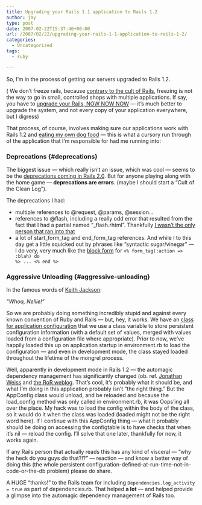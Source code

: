 ```yaml
---
title: Upgrading your Rails 1.1 application to Rails 1.2
author: jay
type: post
date: 2007-02-22T15:37:46+00:00
url: /2007/02/22/upgrading-your-rails-1-1-application-to-rails-1-2/
categories:
  - Uncategorized
tags:
  - ruby

---
```

So, I’m in the process of getting our servers upgraded to Rails 1.2.

( We don’t freeze rails, because [contrary to the cult of Rails][1], freezing is not the way to go in small, controlled shops with multiple applications. If say, you have to [upgrade your Rails, NOW NOW NOW][2] — it’s much better to upgrade the system, and not every copy of your application everywhere, but I digress)

That process, of course, involves making sure our applications work with Rails 1.2 and [eating my own dog food][3] — this is what a cursory run through of the application that I’m responsible for had me running into:

### Deprecations {#deprecations}

The biggest issue — which really isn’t an issue, which was cool — seems to be the [deprecations coming in Rails 2.0][4]. But for anyone playing along with the home game — **deprecations are errors**. (maybe I should start a “Cult of the Clean Log”).

The deprecations I had:

  * multiple references to @request, @params, @session…
  * references to @flash, including a really odd error that resulted from the fact that I had a partial named “_flash.rhtml”. Thankfully [I wasn’t the only person that ran into that][5]
  * a lot of start\_form\_tag and end\_form\_tag references. And while I to this day get a little squicked out by phrases like “syntactic sugar/vinegar” — I do very, very much like the [block form][6] for <code class="highlighter-rouge">&lt;% form_tag(:action =&gt; :blah) do %&gt; ... &lt;% end %&gt;</code>

### Aggressive Unloading {#aggressive-unloading}

In the famous words of [Keith Jackson][7]:

_“Whoa, Nellie!”_

So we are probably doing something incredibly stupid and against every known convention of Ruby and Rails — but, hey, it works. We have an [class for application configuration][8] that we use a class variable to store persistent configuration information (with a default set of values, merged with values loaded from a configuration file where appropriate). Prior to now, we’ve happily loaded this up on application startup in environment.rb to load the configuration — and even in development mode, the class stayed loaded throughout the lifetime of the mongrel process.

Well, apparently in development mode in Rails 1.2 — the automagic dependency management has significantly changed (ob. ref. [Jonathan Weiss][9] and [the RoR weblog][10]. That’s cool, it’s probably what it should be, and what I’m doing in this application probably isn’t “the right thing.” But the AppConfig class would unload, and be reloaded and because the load_config method was only called in environment.rb, it was Oops’ing all over the place. My hack was to load the config within the body of the class, so it would do it when the class was loaded (loaded might not be the right word here). If I continue with this AppConfig thing — what it probably should be doing on accessing the configtable is to have checks that when it’s nil — reload the config. I’ll solve that one later, thankfully for now, it works again.

If any Rails person that actually reads this has any kind of visceral — “why the heck do you guys do that?!?” — reaction — and know a better way of doing this (the whole persistent configuration-defined-at-run-time-not-in-code-or-the-db problem) please do share.

A HUGE “thanks!” to the Rails team for including <code class="highlighter-rouge">Dependencies.log_activity = true</code> as part of dependencies.rb. That helped **a lot** — and helped provide a glimpse into the automagic dependency management of Rails too.

 [1]: http://weblog.rubyonrails.org/2006/3/31/freeze-is-cool-so-freeze-for-goodness-sake
 [2]: http://weblog.rubyonrails.org/2006/8/9/rails-1-1-5-mandatory-security-patch-and-other-tidbits
 [3]: https://rambleon.org/2007/02/21/quote-of-the-day-6/
 [4]: http://www.railtie.net/articles/2006/11/02/deprecations-in-rails-1-2
 [5]: http://dev.rubyonrails.org/ticket/7553
 [6]: http://www.loudthinking.com/arc/2006_10.html
 [7]: http://en.wikipedia.org/wiki/Keith_Jackson
 [8]: https://sourcecode.extension.org/wsvn/identity/trunk/app/models/app_config.rb
 [9]: http://blog.innerewut.de/articles/2006/12/04/rails-1-2-and-reloading-classes
 [10]: http://weblog.rubyonrails.org/2006/8/11/reloading-revamped